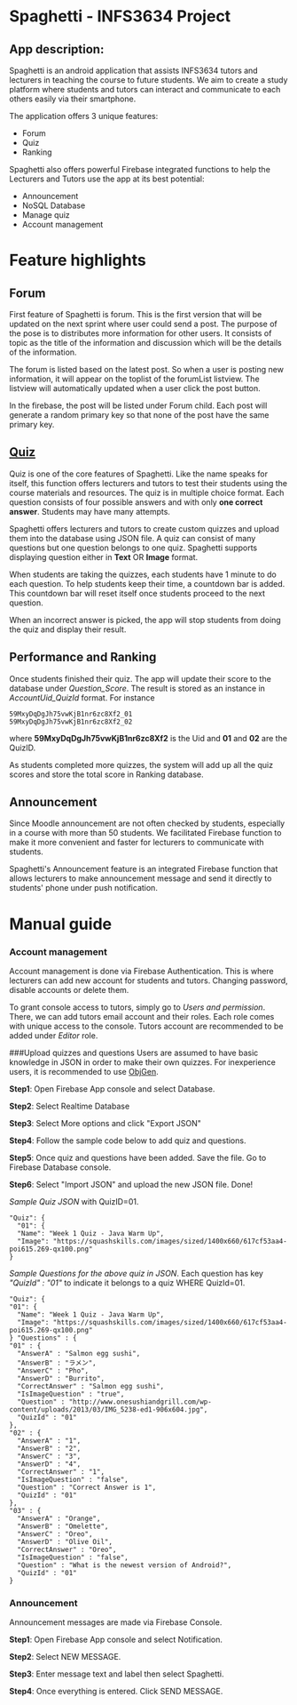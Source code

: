 # Spaghetti - INFS3634 Project

## App description: 
Spaghetti is an android application that assists INFS3634 tutors and lecturers in teaching the course to future students. We aim to create a study platform where students and tutors can interact and communicate to each others easily via their smartphone.

The application offers 3 unique features:

- Forum
- Quiz
- Ranking

Spaghetti also offers powerful Firebase integrated functions to help the Lecturers and Tutors use the app at its best potential:

- Announcement
- NoSQL Database
- Manage quiz
- Account management

# Feature highlights
## Forum
First feature of Spaghetti is forum. This is the first version that will be updated on the next sprint where user could send a post. The purpose of the pose is to distributes more information for other users. It consists of topic as the title of the information and discussion which will be the details of the information.

The forum is listed based on the latest post. So when a user is posting new information, it will appear on the toplist of the forumList listview. The listview will automatically updated when a user click the post button.

In the firebase, the post will be listed under Forum child. Each post will generate a random primary key so that none of the post have the same primary key.

## [Quiz](https://imgur.com/a/zcHpz)

Quiz is one of the core features of Spaghetti. Like the name speaks for itself, this function offers lecturers and tutors to test their students using the course materials and resources. The quiz is in multiple choice format. Each question consists of four possible answers and with only **one correct answer**. Students may have many attempts. 

Spaghetti offers lecturers and tutors to create custom quizzes and upload them into the database using JSON file. A quiz can consist of many questions but one question belongs to one quiz. Spaghetti supports displaying question either in **Text** OR **Image** format.

When students are taking the quizzes, each students have 1 minute to do each question. To help students keep their time, a countdown bar is added. This countdown bar will reset itself once students proceed to the next question.

When an incorrect answer is picked, the app will stop students from doing the quiz and display their result.

## Performance and Ranking
Once students finished their quiz. The app will update their score to the database under *Question_Score*. The result is stored as an instance in *AccountUid_QuizId* format. For instance

    59MxyDqDgJh75vwKjB1nr6zc8Xf2_01
    59MxyDqDgJh75vwKjB1nr6zc8Xf2_02

where **59MxyDqDgJh75vwKjB1nr6zc8Xf2** is the Uid and **01** and **02** are the QuizID.


As students completed more quizzes, the system will add up all the quiz scores and store the total score in Ranking database.

## Announcement

Since Moodle announcement are not often checked by students, especially in a course with more than 50 students. We facilitated Firebase function to  make it more convenient and faster for lecturers to communicate with students. 

Spaghetti's Announcement feature is an integrated Firebase function that allows lecturers to make announcement message and send it directly to students' phone under push notification.

# Manual guide

### Account management
Account management is done via Firebase Authentication. This is where lecturers can add new account for students and tutors. Changing password, disable accounts or delete them.

To grant console access to tutors, simply go to *Users and permission*. There, we can add tutors email account and their roles. Each role comes with unique access to the console. Tutors account are recommended to be added under *Editor* role.

###Upload quizzes and questions
Users are assumed to have basic knowledge in JSON in order to make their own quizzes. For inexperience users, it is recommended to use [ObjGen](http://www.objgen.com/).


**Step1**: Open Firebase App console and select Database.

**Step2**: Select Realtime Database

**Step3**: Select More options and click "Export JSON"

**Step4**: Follow the sample code below to add quiz and questions.

**Step5**: Once quiz and questions have been added. Save the file. Go to Firebase Database console.

**Step6**: Select "Import JSON" and upload the new JSON file. Done!

*Sample Quiz JSON* with QuizID=01.
    
    "Quiz": {
      "01": {
      "Name": "Week 1 Quiz - Java Warm Up",
      "Image": "https://squashskills.com/images/sized/1400x660/617cf53aa4-poi615.269-qx100.png"
    }

    
*Sample Questions for the above quiz in JSON*. Each question has key *"QuizId" : "01"* to indicate it belongs to a quiz WHERE QuizId=01.


    "Quiz": {
    "01": {
      "Name": "Week 1 Quiz - Java Warm Up",
      "Image": "https://squashskills.com/images/sized/1400x660/617cf53aa4-poi615.269-qx100.png"
    } "Questions" : {
    "01" : {
      "AnswerA" : "Salmon egg sushi",
      "AnswerB" : "ラメン",
      "AnswerC" : "Pho",
      "AnswerD" : "Burrito",
      "CorrectAnswer" : "Salmon egg sushi",
      "IsImageQuestion" : "true",
      "Question" : "http://www.onesushiandgrill.com/wp-content/uploads/2013/03/IMG_5238-ed1-906x604.jpg",
      "QuizId" : "01"
    },
    "02" : {
      "AnswerA" : "1",
      "AnswerB" : "2",
      "AnswerC" : "3",
      "AnswerD" : "4",
      "CorrectAnswer" : "1",
      "IsImageQuestion" : "false",
      "Question" : "Correct Answer is 1",
      "QuizId" : "01"
    },
    "03" : {
      "AnswerA" : "Orange",
      "AnswerB" : "Omelette",
      "AnswerC" : "Oreo",
      "AnswerD" : "Olive Oil",
      "CorrectAnswer" : "Oreo",
      "IsImageQuestion" : "false",
      "Question" : "What is the newest version of Android?",
      "QuizId" : "01"
    }

### Announcement
Announcement messages are made via Firebase Console.

**Step1**: Open Firebase App console and select Notification.

**Step2**: Select NEW MESSAGE.
 
**Step3**: Enter message text and label then select Spaghetti.

**Step4**: Once everything is entered. Click SEND MESSAGE.


